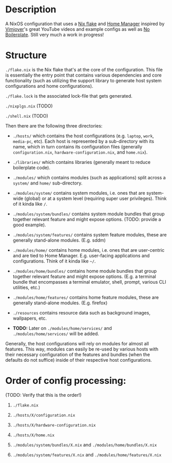# Description

A NixOS configuration that uses a [Nix flake](https://nixos.wiki/wiki/flakes) and [Home Manager](https://nixos.wiki/wiki/Home_Manager) inspired by [Vimjoyer](https://www.youtube.com/@vimjoyer)'s great YouTube videos and example configs as well as [No Boilerplate](https://www.youtube.com/@NoBoilerplate). Still very much a work in progress!

# Structure

`./flake.nix` is the Nix flake that's at the core of the configuration. This file is essentially the entry point that contains various dependencies and core functionality (such as utilizing the support library to generate host system configurations and home configurations).

`./flake.lock` is the associated lock-file that gets generated.

`./nixplgs.nix` (TODO)

`./shell.nix` (TODO)

Then there are the following three directories:

* `./hosts/` which contains the host configurations (e.g. `laptop`, `work`, `media-pc`, etc). Each host is represented by a sub-directory with its name, which in turn contains its configuration files (generally `configuration.nix`, `hardware-configuration.nix`, and `home.nix`).

* `./libraries/` which contains libraries (generally meant to reduce boilerplate code). 

* `./modules/` which contains modules (such as applications) split across a `system/` and `home/` sub-directory.

* `./modules/system/` contains system modules, i.e. ones that are system-wide (global) or at a system level (requiring super user privileges). Think of it kinda like `/`.

* `./modules/system/bundles/` contains system module bundles that group together relevant feature and might expose options. (TODO: provide a good example).

* `./modules/system/features/` contains system feature modules, these are generally stand-alone modules. (E.g. sddm)

* `./modules/home/` contains home modules, i.e. ones that are user-centric and are tied to Home Manager. E.g. user-facing applications and configurations. Think of it kinda like `~/`.

* `./modules/home/bundles/` contains home module bundles that group together relevant feature and might expose options. (E.g. a terminal bundle that encompasses a terminal emulator, shell, prompt, various CLI utilities, etc.)

* `./modules/home/features/` contains home feature modules, these are generally stand-alone modules. (E.g. firefox)

* `./resources` contains resource data such as background images, wallpapers, etc.

* **TODO:** Later on `./modules/home/services/` and `./modules/home/services/` will be added.

Generally, the host configurations will rely on modules for almost all features. This way, modules can easily be re-used by various hosts with their necessary configuration of the features and bundles (when the defaults do not suffice) inside of their respective host configurations.



# Order of config processing:

(TODO: Verify that this is the order!)

1. `./flake.nix`

2. `./hosts/X/configuration.nix`

3. `./hosts/X/hardware-configuration.nix`

4. `./hosts/X/home.nix`

5. `./modules/system/bundles/X.nix` and `./modules/home/bundles/X.nix`

6. `./modules/system/features/X.nix` and `./modules/home/features/X.nix`
